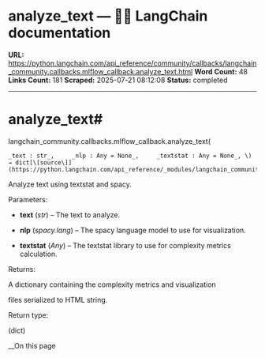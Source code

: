 # analyze_text — 🦜🔗 LangChain  documentation

**URL:** https://python.langchain.com/api_reference/community/callbacks/langchain_community.callbacks.mlflow_callback.analyze_text.html
**Word Count:** 48
**Links Count:** 181
**Scraped:** 2025-07-21 08:12:08
**Status:** completed

---

# analyze\_text\#

langchain\_community.callbacks.mlflow\_callback.analyze\_text\(

    _text : str_,     _nlp : Any = None_,     _textstat : Any = None_, \) → dict[\[source\]](https://python.langchain.com/api_reference/_modules/langchain_community/callbacks/mlflow_callback.html#analyze_text)\#     

Analyze text using textstat and spacy.

Parameters:     

  * **text** \(_str_\) – The text to analyze.

  * **nlp** \(_spacy.lang_\) – The spacy language model to use for visualization.

  * **textstat** \(_Any_\) – The textstat library to use for complexity metrics calculation.

Returns:     

A dictionary containing the complexity metrics and visualization     

files serialized to HTML string.

Return type:     

\(dict\)

__On this page